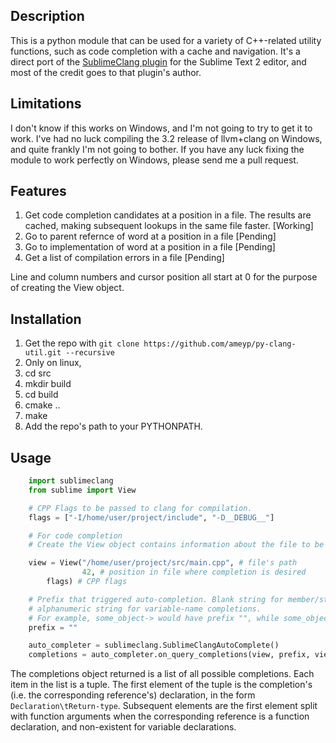## Description

This is a python module that can be used for a variety of C++-related utility functions, such as code completion with a cache and navigation.
It's a direct port of the [SublimeClang plugin](https://github.com/quarnster/SublimeClang) for the Sublime Text 2 editor, and most of the credit goes to that plugin's author.

## Limitations

I don't know if this works on Windows, and I'm not going to try to get it to work. I've had no luck compiling the 3.2 release of llvm+clang on Windows, and quite frankly I'm not going to bother. If you have any luck fixing the module to work perfectly on Windows, please send me a pull request.

## Features

1. Get code completion candidates at a position in a file.
The results are cached, making subsequent lookups in the same file faster. [Working]
2. Go to parent refernce of word at a position in a file [Pending]
3. Go to implementation of word at a position in a file [Pending]
4. Get a list of compilation errors in a file [Pending]

Line and column numbers and cursor position all start at 0 for the purpose of creating the View object.

## Installation

1. Get the repo with `git clone https://github.com/ameyp/py-clang-util.git --recursive`
2. Only on linux,
  1. cd src
  2. mkdir build
  3. cd build
  4. cmake ..
  5. make
3. Add the repo's path to your PYTHONPATH.

## Usage
```python
    import sublimeclang
    from sublime import View

    # CPP Flags to be passed to clang for compilation.
    flags = ["-I/home/user/project/include", "-D__DEBUG__"]

    # For code completion
    # Create the View object contains information about the file to be parsed.

    view = View("/home/user/project/src/main.cpp", # file's path
    	        42, # position in file where completion is desired
		flags) # CPP flags

    # Prefix that triggered auto-completion. Blank string for member/static completions,
    # alphanumeric string for variable-name completions.
    # For example, some_object-> would have prefix "", while some_object->s would have prefix "s"
    prefix = ""

    auto_completer = sublimeclang.SublimeClangAutoComplete()
    completions = auto_completer.on_query_completions(view, prefix, view.position)
```
The completions object returned is a list of all possible completions. Each item in the list is a tuple.
The first element of the tuple is the completion's (i.e. the corresponding reference's) declaration, in the form `Declaration\tReturn-type`.
Subsequent elements are the first element split with function arguments when the corresponding reference is a function declaration, and non-existent for variable declarations.